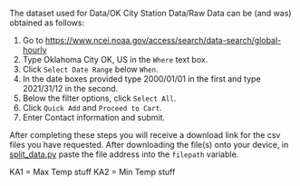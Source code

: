 The dataset used for Data/OK City Station Data/Raw Data can be (and was) obtained as follows:

1) Go to https://www.ncei.noaa.gov/access/search/data-search/global-hourly
2) Type Oklahoma City OK, US in the `Where` text box.
3) Click `Select Date Range` below `When`.
4) In the date boxes provided type 2000/01/01 in the first and type 2021/31/12 in the second.
5) Below the filter options, click `Select All`.
6) Click `Quick Add` and `Proceed to Cart`.
7) Enter Contact information and submit.

After completing these steps you will receive a download link for the csv files you have requested. After downloading the file(s) onto your device, in [split_data.py](<OK City Station Data/Raw Data/split_data.py>) paste the file address into the `filepath` variable. 

KA1 = Max Temp stuff
KA2 = Min Temp stuff
